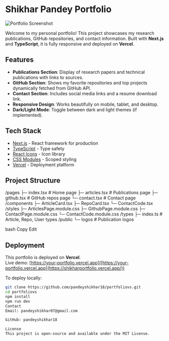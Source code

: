 # Shikhar Pandey Portfolio

![Portfolio Screenshot](https://via.placeholder.com/800x400.png?text=Portfolio+Screenshot)

Welcome to my personal portfolio! This project showcases my research publications, GitHub repositories, and contact information. Built with **Next.js** and **TypeScript**, it is fully responsive and deployed on **Vercel**.

## Features

- **Publications Section**: Display of research papers and technical publications with links to sources.
- **GitHub Section**: Shows my favorite repositories and top projects dynamically fetched from GitHub API.
- **Contact Section**: Includes social media links and a resume download link.
- **Responsive Design**: Works beautifully on mobile, tablet, and desktop.
- **Dark/Light Mode**: Toggle between dark and light themes (if implemented).

## Tech Stack

- [Next.js](https://nextjs.org/) - React framework for production
- [TypeScript](https://www.typescriptlang.org/) - Type safety
- [React Icons](https://react-icons.github.io/react-icons/) - Icon library
- [CSS Modules](https://nextjs.org/docs/basic-features/built-in-css-support#adding-component-level-css) - Scoped styling
- [Vercel](https://vercel.com/) - Deployment platform

## Project Structure

/pages
├─ index.tsx # Home page
├─ articles.tsx # Publications page
├─ github.tsx # GitHub repos page
└─ contact.tsx # Contact page
/components
├─ ArticleCard.tsx
├─ RepoCard.tsx
└─ ContactCode.tsx
/styles
├─ ArticlesPage.module.css
├─ GithubPage.module.css
├─ ContactPage.module.css
└─ ContactCode.module.css
/types
├─ index.ts # Article, Repo, User types
/public
└─ logos # Publication logos

bash
Copy
Edit

## Deployment

This portfolio is deployed on **Vercel**.  
Live demo: [https://your-portfolio.vercel.app]([https://your-portfolio.vercel.app](https://shikharportfolio.vercel.app/))

To deploy locally:

```bash
git clone https://github.com/pandeyshikhar18/portfoliovs.git
cd portfoliovs
npm install
npm run dev
Contact
Email: pandeyshikhar07@gmail.com

GitHub: pandeyshikhar18

License
This project is open-source and available under the MIT License.
